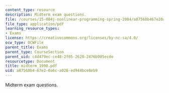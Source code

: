 ```yaml
---
content_type: resource
description: Midterm exam questions.
file: /courses/15-084j-nonlinear-programming-spring-2004/a87568b467e20a6ca026ed944bce8eb9_midterm_1998.pdf
file_type: application/pdf
learning_resource_types:
- Exams
license: https://creativecommons.org/licenses/by-nc-sa/4.0/
ocw_type: OCWFile
parent_title: Exams
parent_type: CourseSection
parent_uid: c4d479ec-ce48-2f05-2620-2476b005ecde
resourcetype: Document
title: midterm_1998.pdf
uid: a87568b4-67e2-0a6c-a026-ed944bce8eb9
---
```

Midterm exam questions.